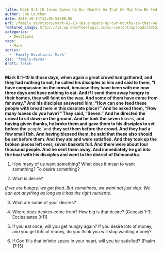 ```yaml
---
title: Mark 8:1-10 Jesus Opens Up Our Mouths So That We May Now Be Fed by God
author: Joe Louthan
date: 2015-10-14T12:00:51+00:00
url: /family_devotions/mark-81-10-jesus-opens-up-our-mouths-so-that-we-may-now-be-fed-by-god/
featured_image: https://i1.wp.com/theologic.us/wp-content/uploads/2015/10/272453-fish-and-chips.jpg?resize=825%2C510
categories:
  - Devotions
tags:
  - Mark
series:
  - 'Family Devotions: Mark'
css: "family-devos"
draft: false
---
```

**Mark 8:1–10 In those days, when again a great crowd had gathered, and they had nothing to eat, he called his disciples to him and said to them, “I have compassion on the crowd, because they have been with me now three days and have nothing to eat. And if I send them away hungry to their homes, they will faint on the way. And some of them have come from far away.” And his disciples answered him, “How can one feed these people with bread here in this desolate place?” And he asked them, “How many loaves do you have?” They said, “Seven.” And he directed the crowd to sit down on the ground. And he took the seven** loaves, **and having given thanks, he broke them and gave them to his disciples to set before the** people; and **they set them before the crowd. And they had a few small fish. And having blessed them, he said that these also should be set before them. And they ate and were satisfied. And they took up the broken pieces left over, seven baskets full. And there were about four thousand people. And he sent them away. And immediately he got into the boat with his disciples and went to the district of Dalmanutha.**

1. How many of us want something? What does it mean to want something? To desire something?

2. What is desire?
  
_If we are hungry, we get food. But sometimes, we want not just slop. We can eat anything as long as it has the right nutrients._

3. What are some of your desires?

4. Where does desires come from? How big is that desire? (Genesis 1-3; Ecclesiastes 3:11]

5. If you eat once, will you get hungry again? If you desire lots of money, and you get lots of money, do you think you will stop wanting money?

6. If God fills that infinite space in your heart, will you be satisfied? (Psalm 17:15)